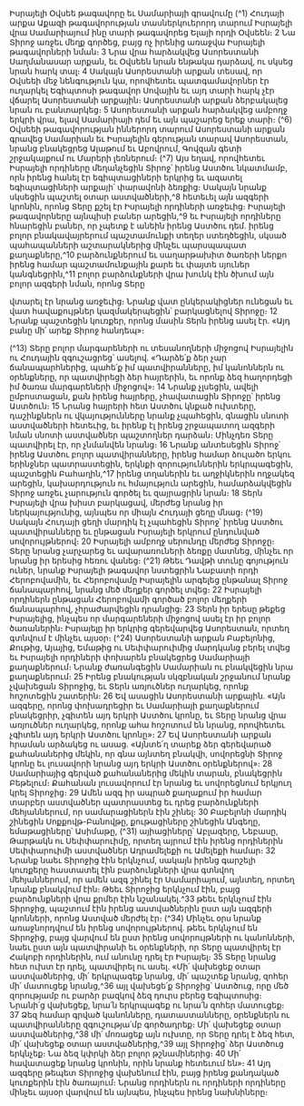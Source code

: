 
Իսրայելի Օվսեե թագավորը եւ Սամարիայի գրավումը
(^1) Հուդայի արքա Աքազի թագավորության տասներկուերորդ տարում Իսրայելի վրա Սամարիայում ինը տարի
թագավորեց Ելայի որդի Օվսեեն։ 2 Նա Տիրոջ առջեւ մեղք գործեց, բայց ոչ իրենից առաջվա Իսրայելի թագավորների
նման։ 3 Նրա վրա հարձակվեց Ասորեստանի Սաղմանասար արքան, եւ Օվսեեն նրան ենթակա դարձավ, ու սկսեց նրան
հարկ տալ։ 4 Սակայն Ասորեստանի արքան տեսավ, որ Օվսեեի մեջ նենգություն կա, որովհետեւ պատգամավորներ էր
ուղարկել Եգիպտոսի թագավոր Սովային եւ այդ տարի հարկ չէր վճարել Ասորեստանի արքային։ Ասորեստանի արքան
ձերբակալեց նրան ու բանտարկեց։ 5 Ասորեստանի արքան հարձակվեց ամբողջ երկրի վրա, ելավ Սամարիայի դեմ եւ այն
պաշարեց երեք տարի։
(^6) Օվսեեի թագավորության իններորդ տարում Ասորեստանի արքան գրավեց Սամարիան եւ Իսրայելին գերության
տարավ Ասորեստան, նրանց բնակեցրեց Ալաթում եւ Աբովրում, Գովզան գետի շրջակայքում ու Մարերի լեռներում։
(^7) Այս եղավ, որովհետեւ Իսրայելի որդիները մեղանչեցին Տիրոջ՝ իրենց Աստծու նկատմամբ, որն իրենց հանել էր
եգիպտացիների երկրից եւ ազատել եգիպտացիների արքայի՝ փարավոնի ձեռքից։ Սակայն նրանք սկսեցին պաշտել
օտար աստվածների,^8 հետեւել այն ազգերի կրոնին, որոնց Տերը քշել էր Իսրայելի որդիների առջեւից։ Իսրայելի
թագավորները այնպիսի բաներ արեցին,^9 եւ Իսրայելի որդիները հնարեցին բաներ, որ չպետք է անեին իրենց Աստծու
դեմ. իրենց բոլոր բնակավայրերում պաշտամունքի տեղեր ստեղծեցին, սկսած պահապանների աշտարակներից մինչեւ
պարսպապատ քաղաքները,^10 բարձունքներում եւ սաղարթախիտ ծառերի ներքո իրենց համար պաշտամունքային քարե
եւ փայտե սյուներ կանգնեցրին,^11 բոլոր բարձունքների վրա խունկ էին ծխում այն բոլոր ազգերի նման, որոնց Տերը


վտարել էր նրանց առջեւից։ Նրանք վատ ընկերակիցներ ունեցան եւ վատ հավաքույթներ կազմակերպեցին՝
բարկացնելով Տիրոջը։ 12 Նրանք պաշտեցին կուռքեր, որոնց մասին Տերն իրենց ասել էր. «Այդ բանը մի՛ արեք Տիրոջ
հանդեպ»։

(^13) Տերը բոլոր մարգարեների ու տեսանողների միջոցով Իսրայելին ու Հուդային զգուշացրեց՝ ասելով. «Դարձե՛ք ձեր
չար ճանապարհներից, պահե՛ք իմ պատվիրանները, իմ կանոններն ու օրենքները, որ պատվիրեցի ձեր հայրերին, եւ
որոնք ձեզ հաղորդեցի իմ ծառա մարգարեների միջոցով»։ 14 Նրանք չլսեցին, ավելի ըմբոստացան, քան իրենց հայրերը,
չհավատացին Տիրոջը՝ իրենց Աստծուն։ 15 Նրանց հայրերի հետ Աստծու կնքած ուխտերը, դաշինքներն ու
վկայությունները նրանք չպահեցին, գնացին սնոտի աստվածների հետեւից, եւ իրենք էլ իրենց շրջապատող ազգերի նման
սնոտի աստվածներ պաշտողներ դարձան։ Մինչդեռ Տերը պատվիրել էր, որ չնմանվեն նրանց։ 16 Նրանք անտեսեցին
Տիրոջ՝ իրենց Աստծու բոլոր պատվիրանները, իրենց համար ձուլածո երկու երինջներ պատրաստեցին, երկնքի
զորություններին երկրպագեցին, պաշտեցին Բահաղին,^17 իրենց տղաներին եւ աղջիկներին ողջակեզ արեցին,
կախարդություն ու հմայություն արեցին, համարձակվեցին Տիրոջ առջեւ չարություն գործել եւ զայրացրին նրան։ 18 Տերն
Իսրայելի վրա խիստ բարկացավ, մերժեց նրանց իր ներկայությունից, այնպես որ միայն Հուդայի ցեղը մնաց։
(^19) Սակայն Հուդայի ցեղի մարդիկ էլ չպահեցին Տիրոջ՝ իրենց Աստծու պատվիրանները եւ ընթացան Իսրայելի երկրում
ընդունված սովորույթներով։ 20 Իսրայելի ամբողջ սերունդը մերժեց Տիրոջը։ Տերը նրանց չարչարեց եւ ավարառուների
ձեռքը մատնեց, մինչեւ որ նրանց իր երեսից հեռու վանեց։
(^21) Թեեւ Դավթի տունը գոյություն ուներ, նրանք Իսրայելի թագավոր նստեցրին Նաբատի որդի Հերոբովամին, եւ
Հերոբովամը Իսրայելին արգելեց ընթանալ Տիրոջ ճանապարհով, նրանց մեծ մեղքեր գործել տվեց։ 22 Իսրայելի որդիներն
ընթացան Հերոբովամի գործած բոլոր մեղքերի ճանապարհով, չհրաժարվեցին դրանցից։ 23 Տերն իր երեսը թեքեց
Իսրայելից, ինչպես որ մարգարեների միջոցով ասել էր իր բոլոր ծառաներին։ Իսրայելը իր երկրից գերեվարվեց
Ասորեստան, որտեղ գտնվում է մինչեւ այսօր։
(^24) Ասորեստանի արքան Բաբելոնից, Քութից, Այայից, Եմաթից ու Սեփփարուիմից մարդկանց բերել տվեց եւ
Իսրայելի որդիների փոխարեն բնակեցրեց Սամարիայի քաղաքներում։ Նրանք ժառանգեցին Սամարիան ու բնակվեցին
նրա քաղաքներում։ 25 Իրենց բնակության սկզբնական շրջանում նրանք չվախեցան Տիրոջից, եւ Տերն առյուծներ
ուղարկեց, որոնք հոշոտեցին շատերին։ 26 Եվ ասացին Ասորեստանի արքային. «Այն ազգերը, որոնց փոխադրեցիր եւ
Սամարիայի քաղաքներում բնակեցրիր, չգիտեն այդ երկրի Աստծու կրոնը, եւ Տերը նրանց վրա առյուծներ ուղարկեց,
որոնք ահա հոշոտում են նրանց, որովհետեւ չգիտեն այդ երկրի Աստծու կրոնը»։ 27 Եվ Ասորեստանի արքան հրաման
արձակեց ու ասաց. «Այնտե՛ղ տարեք ձեր գերեվարած քահանաներից մեկին, որ գնա այնտեղ բնակվի, սովորեցնի Տիրոջ
կրոնը եւ լուսավորի նրանց այդ երկրի Աստծու օրենքներով»։ 28 Սամարիայից գերված քահանաներից մեկին տարան,
բնակեցրին Բեթելում։ Քահանան լուսավորում էր նրանց եւ սովորեցնում երկյուղ կրել Տիրոջից։ 29 Ամեն ազգ իր ապրած
քաղաքում իր համար տարբեր աստվածներ պատրաստեց եւ դրեց բարձունքների մեհյաններում, որ սամարացիներն էին
շինել։ 30 Բաբելոնի մարդիկ շինեցին Սոքքովթ-Բանովթը, քութացիները շինեցին Անգեղը, եմաթացիները՝ Ասիմաթը,
(^31) այիացիները՝ Աբլազերը, Նեբասը, Թարթակն ու Սեփփարուիմը, որտեղ այրում էին իրենց որդիներին Սեփփարուիմի
աստվածներ Ադրամելեքի ու Ամելեքի համար։ 32 Նրանք նաեւ Տիրոջից էին երկնչում, սակայն իրենց գարշելի կուռքերը
հաստատել էին բարձունքների վրա գտնվող մեհյաններում, որ ամեն ազգ շինել էր Սամարիայում, այնտեղ, որտեղ
նրանք բնակվում էին։ Թեեւ Տիրոջից երկնչում էին, բայց բարձունքների վրա քրմեր էին նշանակել.^33 թեեւ երկնչում էին
Տիրոջից, պաշտում էին իրենց աստվածներին ըստ այն ազգերի կրոնների, որոնց Աստված մերժել էր։
(^34) Մինչեւ օրս նրանք առաջնորդվում են իրենց սովորույթներով. թեեւ երկնչում են Տիրոջից, բայց վարվում են ըստ
իրենց սովորույթների ու կանոնների, նաեւ ըստ այն պատվիրանի եւ օրենքների, որ Տերը պատվիրել էր Հակոբի
որդիներին, ում անունը դրել էր Իսրայել։ 35 Տերը նրանց հետ ուխտ էր դրել, պատվիրել ու ասել. «Մի՛ վախեցեք օտար
աստվածներից, մի՛ երկրպագեք նրանց, մի՛ պաշտեք նրանց, զոհեր մի՛ մատուցեք նրանց,^36 այլ վախեցե՛ք Տիրոջից՝
Աստծուց, որը մեծ զորությամբ ու բարձր բազկով ձեզ դուրս բերեց Եգիպտոսից։ Նրանի՛ց վախեցեք, նրա՛ն երկրպագեք
ու նրա՛ն զոհեր մատուցեք։ 37 Ձեզ համար գրված կանոնները, դատաստանները, օրենքներն ու պատվիրանները
զգուշությա՛մբ գործադրեք։ Մի՛ վախեցեք օտար աստվածներից,^38 մի՛ մոռացեք այն ուխտը, որ Տերը դրել է ձեզ հետ, մի՛
վախեցեք օտար աստվածներից,^39 այլ Տիրոջից՝ ձեր Աստծուց երկնչեք։ Նա ձեզ կփրկի ձեր բոլոր թշնամիներից։ 40 Մի՛
հավատացեք նրանց կրոնին, որին նրանք հետեւում են»։ 41 Այդ ազգերը թեպետ Տիրոջից վախենում էին, բայց իրենց
քանդակած կուռքերին էին ծառայում։ Նրանց որդիներն ու որդիների որդիները մինչեւ այսօր վարվում են այնպես,
ինչպես իրենց նախնիները։
